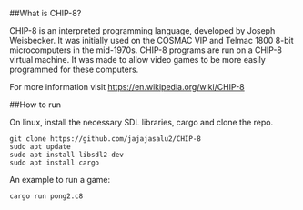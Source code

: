 ##What is CHIP-8?

CHIP-8 is an interpreted programming language, developed by Joseph Weisbecker. It was initially used on the COSMAC VIP and Telmac 1800 8-bit microcomputers in the mid-1970s. CHIP-8 programs are run on a CHIP-8 virtual machine. It was made to allow video games to be more easily programmed for these computers. 

For more information visit https://en.wikipedia.org/wiki/CHIP-8

##How to run

On linux, install the necessary SDL libraries, cargo and clone the repo.
```
git clone https://github.com/jajajasalu2/CHIP-8
sudo apt update
sudo apt install libsdl2-dev
sudo apt install cargo
```
An example to run a game:
```
cargo run pong2.c8
```
